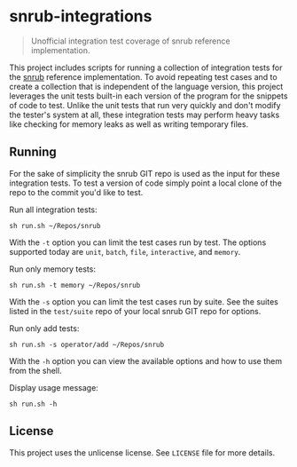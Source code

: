 # snrub-integrations
> Unofficial integration test coverage of snrub reference implementation.

This project includes scripts for running a collection of integration tests for
the [snrub](https://bitbucket.org/wareification/snrub) reference implementation.
To avoid repeating test cases and to create a collection that is independent of
the language version, this project leverages the unit tests built-in each
version of the program for the snippets of code to test. Unlike the unit
tests that run very quickly and don't modify the tester's system at all,
these integration tests may perform heavy tasks like checking for memory
leaks as well as writing temporary files.

## Running
For the sake of simplicity the snrub GIT repo is used as the input for these
integration tests. To test a version of code simply point a local clone of
the repo to the commit you'd like to test.

Run all integration tests:
```shell
sh run.sh ~/Repos/snrub
```

With the `-t` option you can limit the test cases run by test. The options
supported today are `unit`, `batch`, `file`, `interactive`, and `memory`.

Run only memory tests:
```shell
sh run.sh -t memory ~/Repos/snrub
```

With the `-s` option you can limit the test cases run by suite. See the suites
listed in the `test/suite` repo of your local snrub GIT repo for options.

Run only add tests:
```shell
sh run.sh -s operator/add ~/Repos/snrub
```

With the `-h` option you can view the available options and how to use them from
the shell.

Display usage message:
```shell
sh run.sh -h
```

## License
This project uses the unlicense license. See `LICENSE` file for more details.
